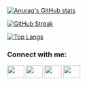 [![Anurag's GitHub stats](https://github-readme-stats.vercel.app/api?username=parrgraham&show_icons=true&theme=dark)](https://github.com/anuraghazra/github-readme-stats)

[![GitHub Streak](https://github-readme-streak-stats.herokuapp.com?user=parrgraham&theme=highcontrast)](https://git.io/streak-stats)

[![Top Langs](https://github-readme-stats.vercel.app/api/top-langs/?username=parrgraham&show_icons=true&theme=dark)](https://github.com/anuraghazra/github-readme-stats)

<h3 align="left">Connect with me:</h3>
<p align="left">
<a href="your link" target="blank"><img align="center" src="https://cdn.jsdelivr.net/npm/simple-icons@3.0.1/icons/twitter.svg" alt="" height="30" width="40" /></a>
<a href="your link" target="blank"><img align="center" src="https://cdn.jsdelivr.net/npm/simple-icons@3.0.1/icons/linkedin.svg" alt="" height="30" width="40" /></a>
<a href="your link" target="blank"><img align="center" src="https://cdn.jsdelivr.net/npm/simple-icons@3.0.1/icons/instagram.svg" alt="" height="30" width="40" /></a>
<a href="your link" target="blank"><img align="center" src="https://cdn.jsdelivr.net/npm/simple-icons@3.0.1/icons/youtube.svg" alt="" height="30" width="40" /></a>
</p>

